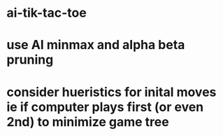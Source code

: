 # ai-tik-tac-toe
# use AI minmax and alpha beta pruning
# consider hueristics for inital moves ie if computer plays first (or even 2nd) to minimize game tree
